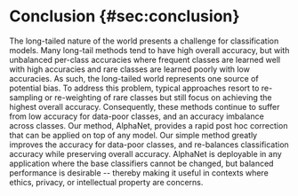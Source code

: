 # Conclusion {#sec:conclusion}

The long-tailed nature of the world presents a challenge for
classification models. Many long-tail methods tend to have high overall
accuracy, but with unbalanced per-class accuracies where frequent
classes are learned well with high accuracies and rare classes are
learned poorly with low accuracies. As such, the long-tailed world
represents one source of potential bias. To address this problem,
typical approaches resort to re-sampling or re-weighting of rare classes
but still focus on achieving the highest overall accuracy. Consequently,
these methods continue to suffer from low accuracy for data-poor
classes, and an accuracy imbalance across classes. Our method,
AlphaNet, provides a rapid post hoc correction that can be applied on
top of any model. Our simple method greatly improves the accuracy for
data-poor classes, and re-balances classification accuracy while
preserving overall accuracy. AlphaNet is deployable in any application
where the base classifiers cannot be changed, but balanced performance
is desirable -- thereby making it useful in contexts where ethics,
privacy, or intellectual property are concerns.

